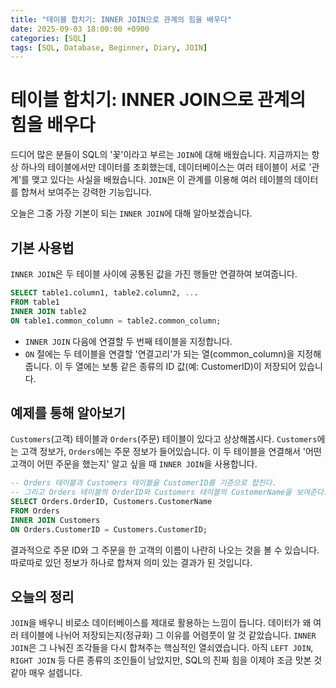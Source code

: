 ```yaml
---
title: "테이블 합치기: INNER JOIN으로 관계의 힘을 배우다"
date: 2025-09-03 18:00:00 +0900
categories: [SQL]
tags: [SQL, Database, Beginner, Diary, JOIN]
---
```


# 테이블 합치기: INNER JOIN으로 관계의 힘을 배우다

드디어 많은 분들이 SQL의 '꽃'이라고 부르는 `JOIN`에 대해 배웠습니다. 지금까지는 항상 하나의 테이블에서만 데이터를 조회했는데, 데이터베이스는 여러 테이블이 서로 '관계'를 맺고 있다는 사실을 배웠습니다. `JOIN`은 이 관계를 이용해 여러 테이블의 데이터를 합쳐서 보여주는 강력한 기능입니다.

오늘은 그중 가장 기본이 되는 `INNER JOIN`에 대해 알아보겠습니다.

## 기본 사용법

`INNER JOIN`은 두 테이블 사이에 공통된 값을 가진 행들만 연결하여 보여줍니다. 

```sql
SELECT table1.column1, table2.column2, ...
FROM table1
INNER JOIN table2
ON table1.common_column = table2.common_column;
```

- `INNER JOIN` 다음에 연결할 두 번째 테이블을 지정합니다.
- `ON` 절에는 두 테이블을 연결할 '연결고리'가 되는 열(common_column)을 지정해줍니다. 이 두 열에는 보통 같은 종류의 ID 값(예: CustomerID)이 저장되어 있습니다.

## 예제를 통해 알아보기

`Customers`(고객) 테이블과 `Orders`(주문) 테이블이 있다고 상상해봅시다. `Customers`에는 고객 정보가, `Orders`에는 주문 정보가 들어있습니다. 이 두 테이블을 연결해서 '어떤 고객이 어떤 주문을 했는지' 알고 싶을 때 `INNER JOIN`을 사용합니다.

```sql
-- Orders 테이블과 Customers 테이블을 CustomerID를 기준으로 합친다.
-- 그리고 Orders 테이블의 OrderID와 Customers 테이블의 CustomerName을 보여준다.
SELECT Orders.OrderID, Customers.CustomerName
FROM Orders
INNER JOIN Customers 
ON Orders.CustomerID = Customers.CustomerID;
```

결과적으로 주문 ID와 그 주문을 한 고객의 이름이 나란히 나오는 것을 볼 수 있습니다. 따로따로 있던 정보가 하나로 합쳐져 의미 있는 결과가 된 것입니다.

## 오늘의 정리

`JOIN`을 배우니 비로소 데이터베이스를 제대로 활용하는 느낌이 듭니다. 데이터가 왜 여러 테이블에 나뉘어 저장되는지(정규화) 그 이유를 어렴풋이 알 것 같았습니다. `INNER JOIN`은 그 나눠진 조각들을 다시 합쳐주는 핵심적인 열쇠였습니다. 아직 `LEFT JOIN`, `RIGHT JOIN` 등 다른 종류의 조인들이 남았지만, SQL의 진짜 힘을 이제야 조금 맛본 것 같아 매우 설렙니다.